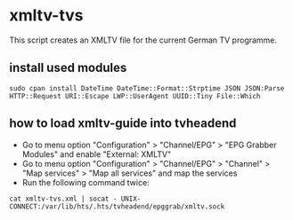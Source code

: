 # xmltv-tvs

This script creates an XMLTV file for the current German TV programme.

## install used modules

`sudo cpan install DateTime DateTime::Format::Strptime JSON JSON:Parse HTTP::Request URI::Escape LWP::UserAgent UUID::Tiny File::Which`

## how to load xmltv-guide into tvheadend

- Go to menu option "Configuration" > "Channel/EPG" > "EPG Grabber Modules" and enable "External: XMLTV" 
- Go to menu option "Configuration" > "Channel/EPG" > "Channel" > "Map services" > "Map all services" and map the services
-  Run the following command twice:

`cat xmltv-tvs.xml | socat - UNIX-CONNECT:/var/lib/hts/.hts/tvheadend/epggrab/xmltv.sock`